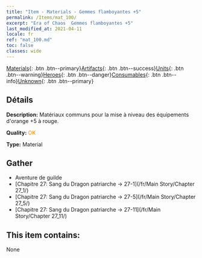 ```yaml
---
title: "Item - Materials - Gemmes flamboyantes +5"
permalink: /Items/mat_100/
excerpt: "Era of Chaos  Gemmes flamboyantes +5"
last_modified_at: 2021-04-11
locale: fr
ref: "mat_100.md"
toc: false
classes: wide
---
```

 [Materials](/fr/Items/){: .btn .btn--primary}[Artifacts](/fr/Items/Artifacts/){: .btn .btn--success}[Units](/fr/Items/Units/){: .btn .btn--warning}[Heroes](/fr/Items/Heroes/){: .btn .btn--danger}[Consumables](/fr/Items/Consumables/){: .btn .btn--info}[Unknown](/fr/Items/Unknown/){: .btn .btn--primary}

## Détails
 **Description:** Matériaux communs pour la mise à niveau des équipements d'orange +5 à rouge.

 **Quality:** <span style="color: #FF8C00">OK</span>

 **Type:** Material

## Gather

*    Aventure de guilde 
*    [Chapitre 27: Sang du Dragon patriarche -> 27-1](/fr/Main Story/Chapter 27_1/) 
*    [Chapitre 27: Sang du Dragon patriarche -> 27-5](/fr/Main Story/Chapter 27_5/) 
*    [Chapitre 27: Sang du Dragon patriarche -> 27-11](/fr/Main Story/Chapter 27_11/) 

## This item contains:

  None

